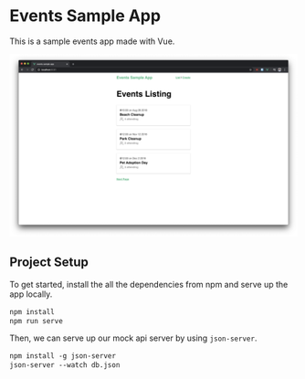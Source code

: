# Events Sample App

This is a sample events app made with Vue.

![Preview](./docs/preview.png)

## Project Setup

To get started, install the all the dependencies from npm and
serve up the app locally.
```
npm install
npm run serve
```

Then, we can serve up our mock api server by using `json-server`.
```
npm install -g json-server
json-server --watch db.json
```